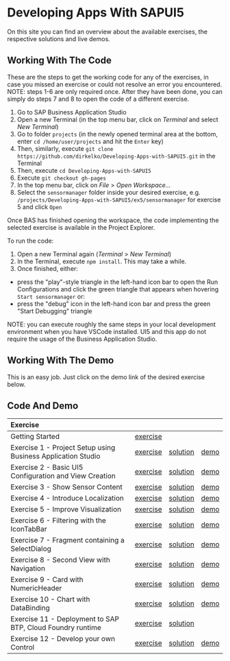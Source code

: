 # Developing Apps With SAPUI5
On this site you can find an overview about the available exercises, the respective solutions and live demos.

## Working With The Code

These are the steps to get the working code for any of the exercises, in case you missed an exercise or could not resolve an error you encountered.
NOTE: steps 1-6 are only required once. After they have been done, you can simply do steps 7 and 8 to open the code of a different exercise.

1. Go to SAP Business Application Studio
2. Open a new Terminal (in the top menu bar, click on *Terminal* and select *New Terminal*)
3. Go to folder `projects` (in the newly opened terminal area at the bottom, enter `cd /home/user/projects` and hit the `Enter` key)
4. Then, similarly, execute `git clone https://github.com/dirkelko/Developing-Apps-with-SAPUI5.git` in the Terminal
5. Then, execute `cd Developing-Apps-with-SAPUI5`
6. Execute `git checkout gh-pages`
7. In the top menu bar, click on *File* > *Open Workspace...* 
8. Select the `sensormanager` folder inside your desired exercise, e.g. `/projects/Developing-Apps-with-SAPUI5/ex5/sensormanager` for exercise 5 and click `Open`

Once BAS has finished opening the workspace, the code implementing the selected exercise is available in the Project Explorer.

To run the code:
1. Open a new Terminal again (*Terminal* > *New Terminal*)
2. In the Terminal, execute `npm install`. This may take a while.
3. Once finished, either:
  - press the "play"-style triangle in the left-hand icon bar to open the Run Configurations and click the green triangle that appears when hovering `Start sensormanager` or:
  - press the "debug" icon in the left-hand icon bar and press the green "Start Debugging" triangle

NOTE: you can execute roughly the same steps in your local development environment when you have VSCode installed. UI5 and this app do not require the usage of the Business Application Studio.


## Working With The Demo
This is an easy job. Just click on the demo link of the desired exercise below.

## Code And Demo

| Exercise | | | |
| :--- | --- | --- | --- |
| Getting Started | [exercise](https://github.com/dirkelko/Developing-Apps-with-SAPUI5/tree/master/exercises/ex0/README.md) | | |
| Exercise 1 - Project Setup using Business Application Studio | [exercise](https://github.com/dirkelko/Developing-Apps-with-SAPUI5/tree/master/exercises/ex1/README.md) | [solution](https://github.com/dirkelko/Developing-Apps-with-SAPUI5/tree/gh-pages/ex1/) | [demo](ex1/sensormanager/webapp/index.html) |
| Exercise 2 - Basic UI5 Configuration and View Creation | [exercise](https://github.com/dirkelko/Developing-Apps-with-SAPUI5/tree/master/exercises/ex2/README.md) | [solution](https://github.com/dirkelko/Developing-Apps-with-SAPUI5/tree/gh-pages/ex2/) | [demo](ex2/sensormanager/webapp/index.html) |
| Exercise 3 - Show Sensor Content | [exercise](https://github.com/dirkelko/Developing-Apps-with-SAPUI5/tree/master/exercises/ex3/README.md) | [solution](https://github.com/dirkelko/Developing-Apps-with-SAPUI5/tree/gh-pages/ex3/) | [demo](ex3/sensormanager/webapp/index.html) |
| Exercise 4 - Introduce Localization | [exercise](https://github.com/dirkelko/Developing-Apps-with-SAPUI5/tree/master/exercises/ex4/README.md) | [solution](https://github.com/dirkelko/Developing-Apps-with-SAPUI5/tree/gh-pages/ex4/) | [demo](ex4/sensormanager/webapp/index.html) |
| Exercise 5 - Improve Visualization | [exercise](https://github.com/dirkelko/Developing-Apps-with-SAPUI5/tree/master/exercises/ex5/README.md) | [solution](https://github.com/dirkelko/Developing-Apps-with-SAPUI5/tree/gh-pages/ex5/) | [demo](ex5/sensormanager/webapp/index.html) |
| Exercise 6 - Filtering with the IconTabBar | [exercise](https://github.com/dirkelko/Developing-Apps-with-SAPUI5/tree/master/exercises/ex6/README.md) | [solution](https://github.com/dirkelko/Developing-Apps-with-SAPUI5/tree/gh-pages/ex6/) | [demo](ex6/sensormanager/webapp/index.html) |
| Exercise 7 - Fragment containing a SelectDialog | [exercise](https://github.com/dirkelko/Developing-Apps-with-SAPUI5/tree/master/exercises/ex7/README.md) | [solution](https://github.com/dirkelko/Developing-Apps-with-SAPUI5/tree/gh-pages/ex7/) | [demo](ex7/sensormanager/webapp/index.html) |
| Exercise 8 - Second View with Navigation | [exercise](https://github.com/dirkelko/Developing-Apps-with-SAPUI5/tree/master/exercises/ex8/README.md) | [solution](https://github.com/dirkelko/Developing-Apps-with-SAPUI5/tree/gh-pages/ex8/) | [demo](ex8/sensormanager/webapp/index.html) |
| Exercise 9 - Card with NumericHeader | [exercise](https://github.com/dirkelko/Developing-Apps-with-SAPUI5/tree/master/exercises/ex9/README.md) | [solution](https://github.com/dirkelko/Developing-Apps-with-SAPUI5/tree/gh-pages/ex9/) | [demo](ex9/sensormanager/webapp/index.html) |
| Exercise 10 - Chart with DataBinding | [exercise](https://github.com/dirkelko/Developing-Apps-with-SAPUI5/tree/master/exercises/ex10/README.md) | [solution](https://github.com/dirkelko/Developing-Apps-with-SAPUI5/tree/gh-pages/ex10/) | [demo](ex10/sensormanager/webapp/index.html) |
| Exercise 11 - Deployment to SAP BTP, Cloud Foundry runtime | [exercise](https://github.com/dirkelko/Developing-Apps-with-SAPUI5/tree/master/exercises/ex11/README.md) | [solution](https://github.com/dirkelko/Developing-Apps-with-SAPUI5/tree/gh-pages/ex11/TechEd2020) | |
| Exercise 12 - Develop your own Control | [exercise](https://github.com/dirkelko/Developing-Apps-with-SAPUI5/tree/master/exercises/ex12/README.md) | [solution](https://github.com/dirkelko/Developing-Apps-with-SAPUI5/tree/gh-pages/ex12/) | [demo](ex12/sensormanager/webapp/index.html) |
